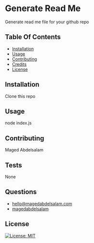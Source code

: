# Generate Read Me
Generate read me file for your github repo
## Table Of Contents
* [Installation](#installation)
* [Usage](#usage)
* [Contributing](#contributing)
* [Credits](#credits)
* [License](#license)
## Installation
Clone this repo
## Usage
node index.js
## Contributing
Maged Abdelsalam
## Tests
None
## Questions
* hello@magedabdelsalam.com
* [magedabdelsalam](https://github.com/magedabdelsalam)
## License
[![License: MIT](https://img.shields.io/badge/License-MIT-yellow.svg)](https://opensource.org/licenses/MIT)